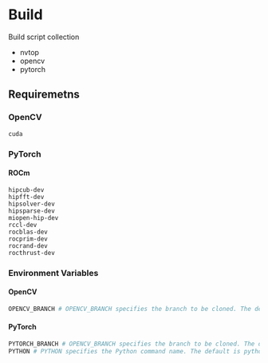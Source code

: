 # Build

Build script collection

- nvtop
- opencv
- pytorch

## Requiremetns

### OpenCV

```
cuda
```

### PyTorch

#### ROCm

```
hipcub-dev
hipfft-dev
hipsolver-dev
hipsparse-dev
miopen-hip-dev
rccl-dev
rocblas-dev
rocprim-dev
rocrand-dev
rocthrust-dev
```

### Environment Variables

#### OpenCV

```bash
OPENCV_BRANCH # OPENCV_BRANCH specifies the branch to be cloned. The default is is master.
```

#### PyTorch

```bash
PYTORCH_BRANCH # OPENCV_BRANCH specifies the branch to be cloned. The default is is main.
PYTHON # PYTHON specifies the Python command name. The default is python3.
```
